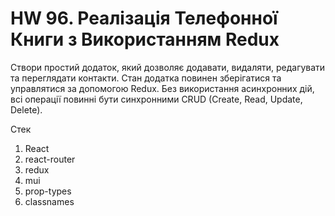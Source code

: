 # HW 96. Реалізація Телефонної Книги з Використанням Redux

Створи простий додаток, який дозволяє додавати, видаляти, редагувати та переглядати контакти. Стан додатка повинен зберігатися та управлятися за допомогою Redux. Без використання асинхронних дій, всі операції повинні бути синхронними CRUD (Create, Read, Update, Delete).

Стек

1. React
2. react-router
3. redux
4. mui
5. prop-types
6. classnames